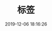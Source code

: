 ---
title: 标签
date: 2019-12-06 18:16:26
type: "tags"
comments: false
top_img: "https://cdn.jsdelivr.net/gh/okaychen/CDN@1.2/BlogSource/gallery/thumb_009.jpg"
---